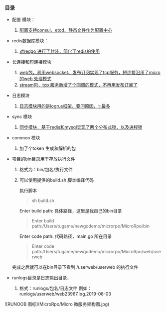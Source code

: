 ### 目录

* 配置 模块：
    1. [配置支持consul、etcd、静态文件作为配置中心](https://github.com/shabbyboy/MicroRpo/tree/master/conf)

* redis数据库模块：
    1. [对redgo 进行了封装，简化了redis的使用](https://github.com/shabbyboy/MicroRpo/tree/master/dbconn)
    
* 长连接和短连接模块
    1. [web包，利用websocket、发布订阅实现了tcp服务，短连接沿用了micro的web 处理模式](https://github.com/shabbyboy/MicroRpo/tree/master/web/userweb)
    2. [stream包，tcp 服务新增了个回调的模式，不再用发布订阅了](https://github.com/shabbyboy/MicroRpo/tree/master/stream)
        
* 日志模块
    1. [日志模块用的是logrus框架，要问原因，✨最多](https://github.com/shabbyboy/MicroRpo/tree/master/rpolog)
    
* sync 模块
    1. [同步模块，基于redis和mysql实现了两个分布式锁，以及进程锁](https://github.com/shabbyboy/MicroRpo/tree/master/rposync)
    
*  common 模块
    1. 加了个token 生成和解析的包
    
     
* 项目的bin目录用于存放执行文件
    
    1. 格式为：bin/包名/执行文件 
    2. 可以使用提供的build.sh 脚本编译代码
        
        执行脚本
        > sh build.sh
        
        Enter build path: 具体路径，这里是我自己的bin目录
        > Enter build path:/Users/tugame/newgodemo/microrpo/MicroRpo/bin 
        
        Enter code path: 代码路径，main.go 所在目录
        > Enter code path:/Users/tugame/newgodemo/microrpo/MicroRpo/web/userweb
    
    完成之后就可以在bin目录下看到 /userweb/userweb 的执行文件

* runlogs目录是日志输出目录，
    1. 格式：runlogs/包名/日志文件 例如：runlogs/userweb/web23967.log.2019-06-03
    
![RUNOOB 图标](MicroRpo/Micro 微服务架构图.jpg)
